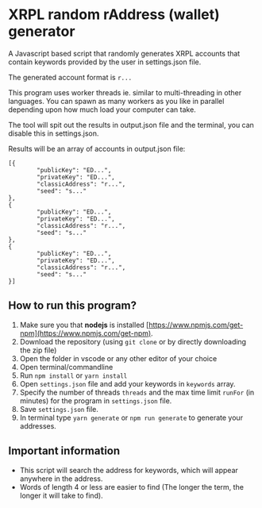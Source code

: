 # XRPL random rAddress (wallet) generator

A Javascript based script that randomly generates XRPL accounts that contain keywords provided by the user in settings.json file.

The generated account format is `r...`

This program uses worker threads ie. similar to multi-threading in other languages. You can spawn as many workers as you like in parallel depending upon how much load your computer can take.

The tool will spit out the results in output.json file and the terminal, you can disable this in settings.json.

Results will be an array of accounts in output.json file:

```
[{
        "publicKey": "ED...",
        "privateKey": "ED...",
        "classicAddress": "r...",
        "seed": "s..."
},
{
        "publicKey": "ED...",
        "privateKey": "ED...",
        "classicAddress": "r...",
        "seed": "s..."
},
{
        "publicKey": "ED...",
        "privateKey": "ED...",
        "classicAddress": "r...",
        "seed": "s..."
}]
```

## How to run this program?

1. Make sure you that **nodejs** is installed [https://www.npmjs.com/get-npm](https://www.npmjs.com/get-npm).
2. Download the repository (using `git clone` or by directly downloading the zip file)
3. Open the folder in vscode or any other editor of your choice
4. Open terminal/commandline
4. Run `npm install` or `yarn install`
5. Open `settings.json` file and add your keywords in `keywords` array.
6. Specify the number of threads `threads` and the max time limit `runFor` (in minutes) for the program in `settings.json` file.
7. Save `settings.json` file.
8. In terminal type `yarn generate` or `npm run generate` to generate your addresses.

## Important information

- This script will search the address for keywords, which will appear anywhere in the address. 
- Words of length 4 or less are easier to find (The longer the term, the longer it will take to find).
